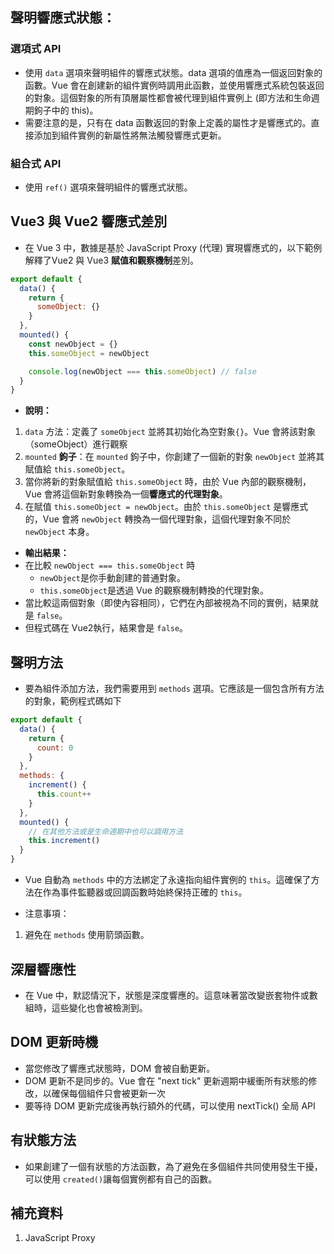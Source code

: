## 聲明響應式狀態：
### 選項式 API
- 使用 `data` 選項來聲明組件的響應式狀態。data 選項的值應為一個返回對象的函數。Vue 會在創建新的組件實例時調用此函數，並使用響應式系統包裝返回的對象。這個對象的所有頂層屬性都會被代理到組件實例上 (即方法和生命週期鉤子中的 this)。
- 需要注意的是，只有在 data 函數返回的對象上定義的屬性才是響應式的。直接添加到組件實例的新屬性將無法觸發響應式更新。
### 組合式 API
- 使用 `ref()` 選項來聲明組件的響應式狀態。


## Vue3 與 Vue2 響應式差別
- 在 Vue 3 中，數據是基於 JavaScript Proxy (代理) 實現響應式的，以下範例解釋了Vue2 與 Vue3 **賦值和觀察機制**差別。

```javascript
export default {
  data() {
    return {
      someObject: {}
    }
  },
  mounted() {
    const newObject = {}
    this.someObject = newObject

    console.log(newObject === this.someObject) // false
  }
}
```

- **說明：**
1. `data` 方法：定義了 `someObject` 並將其初始化為空對象`{}`。Vue 會將該對象（someObject）進行觀察
2. `mounted` **鉤子**：在 `mounted` 鉤子中，你創建了一個新的對象 `newObject` 並將其賦值給 `this.someObject`。
3. 當你將新的對象賦值給 `this.someObject` 時，由於 Vue 內部的觀察機制，Vue 會將這個新對象轉換為一個**響應式的代理對象**。
4. 在賦值 `this.someObject = newObject`。由於 `this.someObject` 是響應式的，Vue 會將 `newObject` 轉換為一個代理對象，這個代理對象不同於 `newObject` 本身。

- **輸出結果：**
- 在比較 `newObject === this.someObject` 時
	- `newObject`是你手動創建的普通對象。
	- `this.someObject`是透過 Vue 的觀察機制轉換的代理對象。
- 當比較這兩個對象（即使內容相同），它們在內部被視為不同的實例，結果就是 `false`。
- 但程式碼在 Vue2執行，結果會是 `false`。

## 聲明方法
- 要為組件添加方法，我們需要用到 `methods` 選項。它應該是一個包含所有方法的對象，範例程式碼如下

```javascript
export default {
  data() {
    return {
      count: 0
    }
  },
  methods: {
    increment() {
      this.count++
    }
  },
  mounted() {
    // 在其他方法或是生命週期中也可以調用方法
    this.increment()
  }
}
```

- Vue 自動為 `methods` 中的方法綁定了永遠指向組件實例的 `this`。這確保了方法在作為事件監聽器或回調函數時始終保持正確的 `this`。

- 注意事項：
1. 避免在 `methods` 使用箭頭函數。

## 深層響應性
- 在 Vue 中，默認情況下，狀態是深度響應的。這意味著當改變嵌套物件或數組時，這些變化也會被檢測到。

## DOM 更新時機
- 當您修改了響應式狀態時，DOM 會被自動更新。
- DOM 更新不是同步的。Vue 會在 "next tick" 更新週期中緩衝所有狀態的修改，以確保每個組件只會被更新一次
- 要等待 DOM 更新完成後再執行額外的代碼，可以使用 nextTick() 全局 API

## 有狀態方法
- 如果創建了一個有狀態的方法函數，為了避免在多個組件共同使用發生干擾，可以使用 `created()`讓每個實例都有自己的函數。
## 補充資料
1. JavaScript Proxy